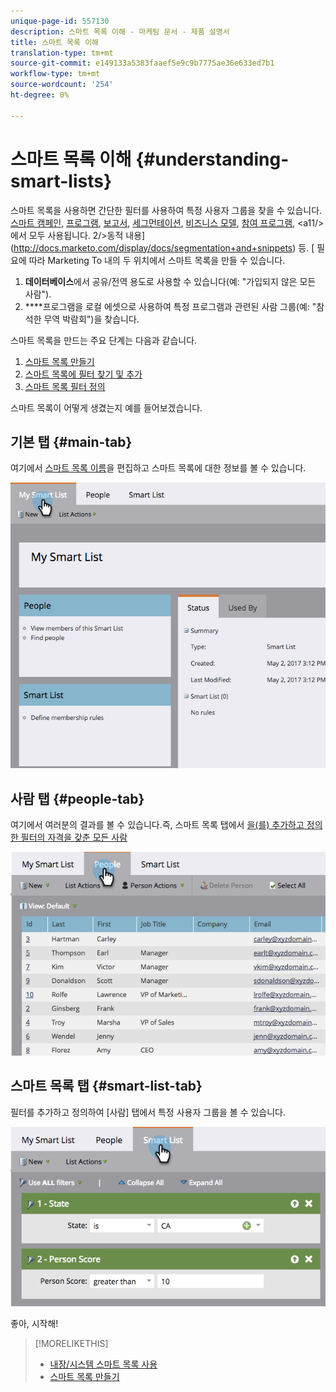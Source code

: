```yaml
---
unique-page-id: 557130
description: 스마트 목록 이해 - 마케팅 문서 - 제품 설명서
title: 스마트 목록 이해
translation-type: tm+mt
source-git-commit: e149133a5383faaef5e9c9b7775ae36e633ed7b1
workflow-type: tm+mt
source-wordcount: '254'
ht-degree: 0%

---
```



# 스마트 목록 이해 {#understanding-smart-lists}

스마트 목록을 사용하면 간단한 필터를 사용하여 특정 사용자 그룹을 찾을 수 있습니다. [스마트 캠페인](http://docs.marketo.com/display/docs/smart+campaigns), [프로그램](http://docs.marketo.com/display/docs/programs), [보고서](http://docs.marketo.com/display/docs/basic+reporting), [세그먼테이션](http://docs.marketo.com/display/docs/segmentation+and+snippets), [비즈니스 모델](http://docs.marketo.com/display/docs/revenue+cycle+models), [참여 프로그램](http://docs.marketo.com/display/docs/drip+nurturing), &lt;a11/>에서 모두 사용됩니다. 2/>동적 내용](http://docs.marketo.com/display/docs/segmentation+and+snippets) 등. [ 필요에 따라 Marketing To 내의 두 위치에서 스마트 목록을 만들 수 있습니다.

1. **데이터베이스**&#x200B;에서 공유/전역 용도로 사용할 수 있습니다(예: &quot;가입되지 않은 모든 사람&quot;).
1. ****프로그램을 로컬 에셋으로 사용하여 특정 프로그램과 관련된 사람 그룹(예: &quot;참석한 무역 박람회&quot;)을 찾습니다.

스마트 목록을 만드는 주요 단계는 다음과 같습니다.

1. [스마트 목록 만들기](creating-a-smart-list/create-a-smart-list.md)
1. [스마트 목록에 필터 찾기 및 추가](creating-a-smart-list/find-and-add-filters-to-a-smart-list.md)
1. [스마트 목록 필터 정의](creating-a-smart-list/define-smart-list-filters.md)

스마트 목록이 어떻게 생겼는지 예를 들어보겠습니다.

## 기본 탭 {#main-tab}

여기에서 [스마트 목록 이름](../../../product-docs/core-marketo-concepts/miscellaneous/rename-a-marketo-asset.md)을 편집하고 스마트 목록에 대한 정보를 볼 수 있습니다.

![](assets/smartlist.png)

## 사람 탭 {#people-tab}

여기에서 여러분의 결과를 볼 수 있습니다.즉, 스마트 목록 탭에서 [을(를) 추가하고 정의한 필터의 자격을 갖춘 모든 사람](creating-a-smart-list/find-and-add-filters-to-a-smart-list.md)

![](assets/smartlist-people.png)

## 스마트 목록 탭 {#smart-list-tab}

필터를 추가하고 정의하여 [사람] 탭에서 특정 사용자 그룹을 볼 수 있습니다.

![](assets/smartlist-filters.png)

좋아, 시작해!

>[!MORELIKETHIS]
>
>* [내장/시스템 스마트 목록 사용](using-smart-lists/use-built-in-system-smart-lists.md)
>* [스마트 목록 만들기](creating-a-smart-list/create-a-smart-list.md)

>



